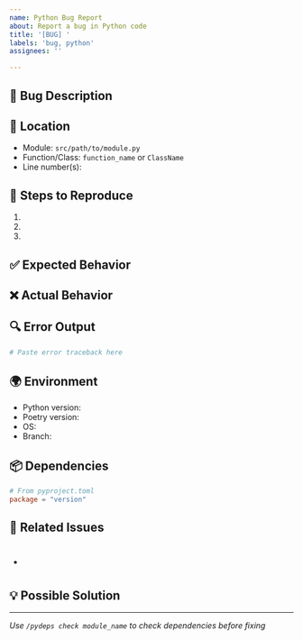 ```yaml
---
name: Python Bug Report
about: Report a bug in Python code
title: '[BUG] '
labels: 'bug, python'
assignees: ''

---
```


## 🐛 Bug Description
<!-- Clear description of the bug -->

## 📍 Location
- Module: `src/path/to/module.py`
- Function/Class: `function_name` or `ClassName`
- Line number(s): 

## 🔄 Steps to Reproduce
1. 
2. 
3. 

## ✅ Expected Behavior
<!-- What should happen -->

## ❌ Actual Behavior
<!-- What actually happens -->

## 🔍 Error Output
```python
# Paste error traceback here
```

## 🌍 Environment
- Python version: 
- Poetry version: 
- OS: 
- Branch: 

## 📦 Dependencies
<!-- List relevant dependencies and versions -->
```toml
# From pyproject.toml
package = "version"
```

## 🔗 Related Issues
- #

## 💡 Possible Solution
<!-- If you have ideas on how to fix -->

---
*Use `/pydeps check module_name` to check dependencies before fixing*
